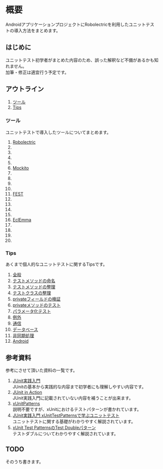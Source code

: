 # 概要
AndroidアプリケーションプロジェクトにRobolectricを利用したユニットテストの導入方法をまとめます。

## はじめに
ユニットテスト初学者がまとめた内容のため、誤った解釈など不備があるかも知れません。  
加筆・修正は適宜行う予定です。   

<a name="outline"></a>
## アウトライン
1. [ツール](#tools)
1. [Tips](#tips)

<a name="tools"></a>
### ツール
ユニットテストで導入したツールについてまとめます。

1. [Robolectric](#robolectric)
 1. []()
 1. []()
 1. []()
 1. []()
1. [Mockito](#mockito)
 1. []()
 1. []()
 1. []()
 1. []()
1. [FEST](#fest)
 1. []()
 1. []()
 1. []()
 1. []()
1. [EclEmma](#eclemma)
 1. []()
 1. []()
 1. []()
 1. []()
 
<a name="tips"></a>
### Tips
あくまで個人的なユニットテストに関するTipsです。

1. [全般](#todo)
 1. [テストメソッドの命名](#todo)
 1. [テストメソッドの整理](#todo)
 1. [テストクラスの整理](#todo)
 1. [privateフィールドの検証](#todo)
 1. [privateメソッドのテスト](#todo)
 1. [パラメータ化テスト](#todo)
1. [例外](#todo)
1. [通信](#todo)
1. [データベース](#todo)
1. [非同期処理](#todo)
1. [Android](#todo)

## 参考資料
参考にさせて頂いた資料の一覧です。  

1. [JUnit実践入門](http://www.amazon.co.jp/dp/477415377X)  
JUnitの基本から実践的な内容まで初学者にも理解しやすい内容です。  
1. [JUnit in Action](http://www.amazon.co.jp/dp/1935182021)  
JUnit実践入門に記載されていない内容を補うことが出来ます。  
1. [xUnitPatterns](http://xunitpatterns.com)  
説明不要ですが、xUnitにおけるテストパターンが書かれています。  
1. [JUnit実践入門 xUnitTestPatternsで学ぶユニットテスト](http://www.slideshare.net/shuji_w6e/junit-xunittestpatterns)  
ユニットテストに関する基礎がわかりやすく解説されています。  
1. [xUnit Test PatternsのTest Doubleパターン](http://goyoki.hatenablog.com/entry/20120301/1330608789)  
テストダブルについてわかりやすく解説されています。

<a name="todo"></a>
## TODO
そのうち書きます。  
